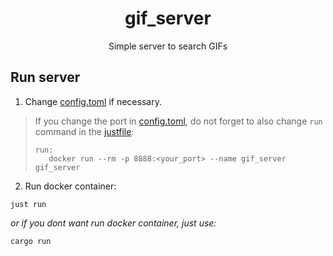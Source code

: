 <h1 align="center">gif_server</h1>
<div align="center">
    Simple server to search GIFs
</div>

<h2>Run server</h2>

1. Change [config.toml](./config.toml) if necessary.
> If you change the port in [config.toml](./config.toml), do not forget to also
> change `run` command in the [justfile](./justfile):
> ```
> run: 
>    docker run --rm -p 8888:<your_port> --name gif_server gif_server
> ```

2. Run docker container:
```
just run
```
*or if you dont want run docker container, just use:*
```
cargo run
```